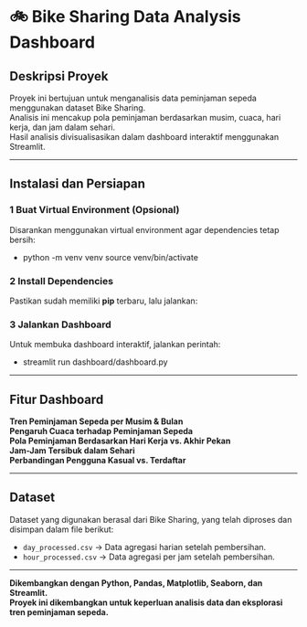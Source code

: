 # 🚲 Bike Sharing Data Analysis Dashboard

##  Deskripsi Proyek
Proyek ini bertujuan untuk menganalisis data peminjaman sepeda menggunakan dataset Bike Sharing.  
Analisis ini mencakup pola peminjaman berdasarkan musim, cuaca, hari kerja, dan jam dalam sehari.  
Hasil analisis divisualisasikan dalam dashboard interaktif menggunakan Streamlit.

---

##  Instalasi dan Persiapan

### 1 **Buat Virtual Environment (Opsional)**
Disarankan menggunakan virtual environment agar dependencies tetap bersih:
- python -m venv venv source venv/bin/activate

### 2 **Install Dependencies**
Pastikan sudah memiliki **pip** terbaru, lalu jalankan:

### 3 **Jalankan Dashboard**
Untuk membuka dashboard interaktif, jalankan perintah:
- streamlit run dashboard/dashboard.py


---

## Fitur Dashboard
 **Tren Peminjaman Sepeda per Musim & Bulan**  
 **Pengaruh Cuaca terhadap Peminjaman Sepeda**  
 **Pola Peminjaman Berdasarkan Hari Kerja vs. Akhir Pekan**  
 **Jam-Jam Tersibuk dalam Sehari**  
 **Perbandingan Pengguna Kasual vs. Terdaftar**  

---

##  Dataset
Dataset yang digunakan berasal dari Bike Sharing, yang telah diproses dan disimpan dalam file berikut:
- `day_processed.csv` → Data agregasi harian setelah pembersihan.
- `hour_processed.csv` → Data agregasi per jam setelah pembersihan.

---

 **Dikembangkan dengan Python, Pandas, Matplotlib, Seaborn, dan Streamlit.**  
 **Proyek ini dikembangkan untuk keperluan analisis data dan eksplorasi tren peminjaman sepeda.**

